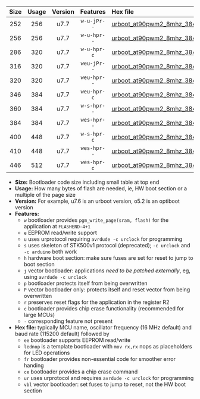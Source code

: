 |Size|Usage|Version|Features|Hex file|
|:-:|:-:|:-:|:-:|:--|
|252|256|u7.7|`w-u-jPr--`|[urboot_at90pwm2_8mhz_38400bps_lednop_ur_vbl.hex](https://raw.githubusercontent.com/stefanrueger/urboot.hex/main/mcus/at90pwm2/fcpu_8mhz/38400_bps/urboot_at90pwm2_8mhz_38400bps_lednop_ur_vbl.hex)|
|256|256|u7.7|`w-u-hpr--`|[urboot_at90pwm2_8mhz_38400bps_lednop_fr_ur.hex](https://raw.githubusercontent.com/stefanrueger/urboot.hex/main/mcus/at90pwm2/fcpu_8mhz/38400_bps/urboot_at90pwm2_8mhz_38400bps_lednop_fr_ur.hex)|
|286|320|u7.7|`w-u-hpr-c`|[urboot_at90pwm2_8mhz_38400bps_lednop_fr_ce_ur.hex](https://raw.githubusercontent.com/stefanrueger/urboot.hex/main/mcus/at90pwm2/fcpu_8mhz/38400_bps/urboot_at90pwm2_8mhz_38400bps_lednop_fr_ce_ur.hex)|
|316|320|u7.7|`weu-jPr--`|[urboot_at90pwm2_8mhz_38400bps_ee_lednop_ur_vbl.hex](https://raw.githubusercontent.com/stefanrueger/urboot.hex/main/mcus/at90pwm2/fcpu_8mhz/38400_bps/urboot_at90pwm2_8mhz_38400bps_ee_lednop_ur_vbl.hex)|
|320|320|u7.7|`weu-hpr--`|[urboot_at90pwm2_8mhz_38400bps_ee_lednop_fr_ur.hex](https://raw.githubusercontent.com/stefanrueger/urboot.hex/main/mcus/at90pwm2/fcpu_8mhz/38400_bps/urboot_at90pwm2_8mhz_38400bps_ee_lednop_fr_ur.hex)|
|346|384|u7.7|`weu-hpr-c`|[urboot_at90pwm2_8mhz_38400bps_ee_lednop_fr_ce_ur.hex](https://raw.githubusercontent.com/stefanrueger/urboot.hex/main/mcus/at90pwm2/fcpu_8mhz/38400_bps/urboot_at90pwm2_8mhz_38400bps_ee_lednop_fr_ce_ur.hex)|
|360|384|u7.7|`w-s-hpr--`|[urboot_at90pwm2_8mhz_38400bps_lednop_fr.hex](https://raw.githubusercontent.com/stefanrueger/urboot.hex/main/mcus/at90pwm2/fcpu_8mhz/38400_bps/urboot_at90pwm2_8mhz_38400bps_lednop_fr.hex)|
|384|384|u7.7|`wes-hpr--`|[urboot_at90pwm2_8mhz_38400bps_ee.hex](https://raw.githubusercontent.com/stefanrueger/urboot.hex/main/mcus/at90pwm2/fcpu_8mhz/38400_bps/urboot_at90pwm2_8mhz_38400bps_ee.hex)|
|400|448|u7.7|`w-s-hpr-c`|[urboot_at90pwm2_8mhz_38400bps_lednop_fr_ce.hex](https://raw.githubusercontent.com/stefanrueger/urboot.hex/main/mcus/at90pwm2/fcpu_8mhz/38400_bps/urboot_at90pwm2_8mhz_38400bps_lednop_fr_ce.hex)|
|410|448|u7.7|`wes-hpr--`|[urboot_at90pwm2_8mhz_38400bps_ee_lednop_fr.hex](https://raw.githubusercontent.com/stefanrueger/urboot.hex/main/mcus/at90pwm2/fcpu_8mhz/38400_bps/urboot_at90pwm2_8mhz_38400bps_ee_lednop_fr.hex)|
|446|512|u7.7|`wes-hpr-c`|[urboot_at90pwm2_8mhz_38400bps_ee_lednop_fr_ce.hex](https://raw.githubusercontent.com/stefanrueger/urboot.hex/main/mcus/at90pwm2/fcpu_8mhz/38400_bps/urboot_at90pwm2_8mhz_38400bps_ee_lednop_fr_ce.hex)|

- **Size:** Bootloader code size including small table at top end
- **Usage:** How many bytes of flash are needed, ie, HW boot section or a multiple of the page size
- **Version:** For example, u7.6 is an urboot version, o5.2 is an optiboot version
- **Features:**
  + `w` bootloader provides `pgm_write_page(sram, flash)` for the application at `FLASHEND-4+1`
  + `e` EEPROM read/write support
  + `u` uses urprotocol requiring `avrdude -c urclock` for programming
  + `s` uses skeleton of STK500v1 protocol (deprecated); `-c urclock` and `-c arduino` both work
  + `h` hardware boot section: make sure fuses are set for reset to jump to boot section
  + `j` vector bootloader: applications *need to be patched externally*, eg, using `avrdude -c urclock`
  + `p` bootloader protects itself from being overwritten
  + `P` vector bootloader only: protects itself and reset vector from being overwritten
  + `r` preserves reset flags for the application in the register R2
  + `c` bootloader provides chip erase functionality (recommended for large MCUs)
  + `-` corresponding feature not present
- **Hex file:** typically MCU name, oscillator frequency (16 MHz default) and baud rate (115200 default) followed by
  + `ee` bootloader supports EEPROM read/write
  + `lednop` is a template bootloader with `mov rx,rx` nops as placeholders for LED operations
  + `fr` bootloader provides non-essential code for smoother error handing
  + `ce` bootloader provides a chip erase command
  + `ur` uses urprotocol and requires `avrdude -c urclock` for programming
  + `vbl` vector bootloader: set fuses to jump to reset, not the HW boot section
